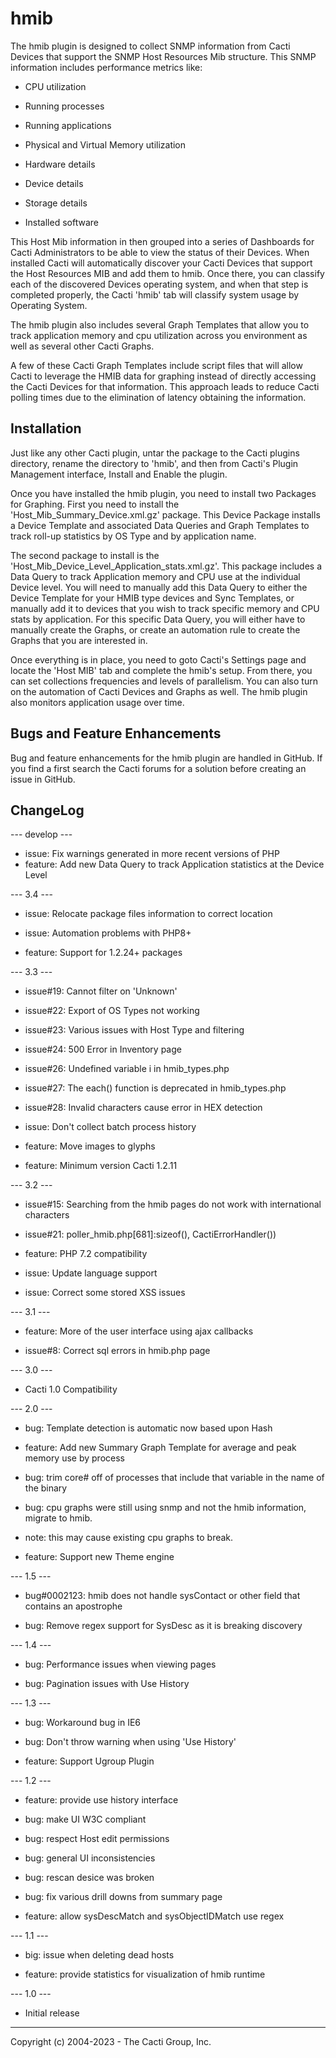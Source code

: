 # hmib

The hmib plugin is designed to collect SNMP information from Cacti Devices that
support the SNMP Host Resources Mib structure.  This SNMP information includes
performance metrics like:

* CPU utilization

* Running processes

* Running applications

* Physical and Virtual Memory utilization

* Hardware details

* Device details

* Storage details

* Installed software

This Host Mib information in then grouped into a series of Dashboards for Cacti
Administrators to be able to view the status of their Devices.  When installed
Cacti will automatically discover your Cacti Devices that support the Host
Resources MIB and add them to hmib.  Once there, you can classify each of the
discovered Devices operating system, and when that step is completed properly,
the Cacti 'hmib' tab will classify system usage by Operating System.

The hmib plugin also includes several Graph Templates that allow you to track
application memory and cpu utilization across you environment as well as
several other Cacti Graphs.

A few of these Cacti Graph Templates include script files that will allow Cacti
to leverage the HMIB data for graphing instead of directly accessing the Cacti
Devices for that information.  This approach leads to reduce Cacti polling times
due to the elimination of latency obtaining the information.

## Installation

Just like any other Cacti plugin, untar the package to the Cacti plugins
directory, rename the directory to 'hmib', and then from Cacti's Plugin
Management interface, Install and Enable the plugin.

Once you have installed the hmib plugin, you need to install two Packages for Graphing.
First you need to install the 'Host_Mib_Summary_Device.xml.gz' package.  This Device
Package installs a Device Template and associated Data Queries and Graph Templates to
track roll-up statistics by OS Type and by application name.

The second package to install is the 'Host_Mib_Device_Level_Application_stats.xml.gz'.
This package  includes a Data Query to track Application memory and CPU use at the 
individual Device level.  You will need to manually add this Data Query to either the Device Template for your HMIB type devices and Sync Templates, or manually add it to devices 
that you wish to track specific memory and CPU stats by application.  For this specific
Data Query, you will either have to manually create the Graphs, or create an automation
rule to create the Graphs that you are interested in.

Once everything is in place, you need to goto Cacti's Settings page and locate
the 'Host MIB' tab and complete the hmib's setup.  From there, you can set
collections frequencies and levels of parallelism.  You can also turn on the
automation of Cacti Devices and Graphs as well.  The hmib plugin also monitors
application usage over time.

## Bugs and Feature Enhancements

Bug and feature enhancements for the hmib plugin are handled in GitHub.  If you
find a first search the Cacti forums for a solution before creating an issue in
GitHub.

## ChangeLog

--- develop ---

* issue: Fix warnings generated in more recent versions of PHP
* feature: Add new Data Query to track Application statistics at the Device Level


--- 3.4 ---

* issue: Relocate package files information to correct location

* issue: Automation problems with PHP8+

* feature: Support for 1.2.24+ packages

--- 3.3 ---

* issue#19: Cannot filter on 'Unknown'

* issue#22: Export of OS Types not working

* issue#23: Various issues with Host Type and filtering

* issue#24: 500 Error in Inventory page

* issue#26: Undefined variable i in hmib_types.php

* issue#27: The each() function is deprecated in hmib_types.php

* issue#28: Invalid characters cause error in HEX detection

* issue: Don't collect batch process history

* feature: Move images to glyphs

* feature: Minimum version Cacti 1.2.11

--- 3.2 ---

* issue#15: Searching from the hmib pages do not work with international
  characters

* issue#21: poller_hmib.php[681]:sizeof(), CactiErrorHandler())

* feature: PHP 7.2 compatibility

* issue: Update language support

* issue: Correct some stored XSS issues

--- 3.1 ---

* feature: More of the user interface using ajax callbacks

* issue#8: Correct sql errors in hmib.php page

--- 3.0 ---

* Cacti 1.0 Compatibility

--- 2.0 ---

* bug: Template detection is automatic now based upon Hash

* feature: Add new Summary Graph Template for average and peak memory use by
  process

* bug: trim core# off of processes that include that variable in the name of the
  binary

* bug: cpu graphs were still using snmp and not the hmib information, migrate to
  hmib.

* note: this may cause existing cpu graphs to break.

* feature: Support new Theme engine

--- 1.5 ---

* bug#0002123: hmib does not handle sysContact or other field that contains an
  apostrophe

* bug: Remove regex support for SysDesc as it is breaking discovery

--- 1.4 ---

* bug: Performance issues when viewing pages

* bug: Pagination issues with Use History

--- 1.3 ---

* bug: Workaround bug in IE6

* bug: Don't throw warning when using 'Use History'

* feature: Support Ugroup Plugin

--- 1.2 ---

* feature: provide use history interface

* bug: make UI W3C compliant

* bug: respect Host edit permissions

* bug: general UI inconsistencies

* bug: rescan desice was broken

* bug: fix various drill downs from summary page

* feature: allow sysDescMatch and sysObjectIDMatch use regex

--- 1.1 ---

* big: issue when deleting dead hosts

* feature: provide statistics for visualization of hmib runtime

--- 1.0 ---

* Initial release

-----------------------------------------------
Copyright (c) 2004-2023 - The Cacti Group, Inc.
